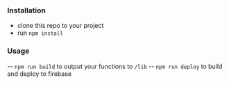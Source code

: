 
### Installation

- clone this repo to your project 
- run `npm install` 


### Usage 

-- `npm run build` to output your functions to `/lib`
-- `npm run deploy` to build and deploy to firebase 


